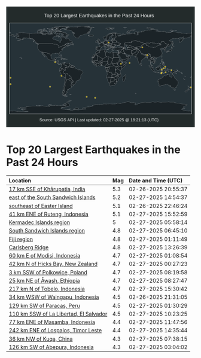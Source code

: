![Map](./map.png)

# Top 20 Largest Earthquakes in the Past 24 Hours

| Location | Mag | Date and Time (UTC) |
|:---|:---|:---|
| [17 km SSE of Khārupatia, India](https://earthquake.usgs.gov/earthquakes/eventpage/us6000pvpc) | 5.3 | 02-26-2025 20:55:37 |
| [east of the South Sandwich Islands](https://earthquake.usgs.gov/earthquakes/eventpage/us6000pvty) | 5.2 | 02-27-2025 14:54:37 |
| [southeast of Easter Island](https://earthquake.usgs.gov/earthquakes/eventpage/us6000pvq6) | 5.1 | 02-26-2025 22:46:24 |
| [41 km ENE of Ruteng, Indonesia](https://earthquake.usgs.gov/earthquakes/eventpage/us6000pvu2) | 5.1 | 02-27-2025 15:52:59 |
| [Kermadec Islands region](https://earthquake.usgs.gov/earthquakes/eventpage/us6000pvrl) | 5 | 02-27-2025 05:58:14 |
| [South Sandwich Islands region](https://earthquake.usgs.gov/earthquakes/eventpage/us6000pvru) | 4.8 | 02-27-2025 06:45:10 |
| [Fiji region](https://earthquake.usgs.gov/earthquakes/eventpage/us6000pvqp) | 4.8 | 02-27-2025 01:11:49 |
| [Carlsberg Ridge](https://earthquake.usgs.gov/earthquakes/eventpage/us6000pvth) | 4.8 | 02-27-2025 13:26:39 |
| [60 km E of Modisi, Indonesia](https://earthquake.usgs.gov/earthquakes/eventpage/us6000pvqn) | 4.7 | 02-27-2025 01:08:54 |
| [42 km N of Hicks Bay, New Zealand](https://earthquake.usgs.gov/earthquakes/eventpage/us6000pvqi) | 4.7 | 02-27-2025 00:27:23 |
| [3 km SSW of Polkowice, Poland](https://earthquake.usgs.gov/earthquakes/eventpage/us6000pvs3) | 4.7 | 02-27-2025 08:19:58 |
| [25 km NE of Āwash, Ethiopia](https://earthquake.usgs.gov/earthquakes/eventpage/us6000pvs4) | 4.7 | 02-27-2025 08:27:47 |
| [217 km N of Tobelo, Indonesia](https://earthquake.usgs.gov/earthquakes/eventpage/us6000pvu0) | 4.7 | 02-27-2025 15:30:42 |
| [34 km WSW of Waingapu, Indonesia](https://earthquake.usgs.gov/earthquakes/eventpage/us6000pvpm) | 4.5 | 02-26-2025 21:31:05 |
| [129 km SW of Paracas, Peru](https://earthquake.usgs.gov/earthquakes/eventpage/us6000pvqt) | 4.5 | 02-27-2025 01:30:29 |
| [110 km SSW of La Libertad, El Salvador](https://earthquake.usgs.gov/earthquakes/eventpage/us6000pvsq) | 4.5 | 02-27-2025 10:23:25 |
| [77 km ENE of Masamba, Indonesia](https://earthquake.usgs.gov/earthquakes/eventpage/us6000pvsz) | 4.4 | 02-27-2025 11:47:56 |
| [242 km ENE of Lospalos, Timor Leste](https://earthquake.usgs.gov/earthquakes/eventpage/us6000pvtp) | 4.4 | 02-27-2025 14:35:44 |
| [36 km NW of Kuqa, China](https://earthquake.usgs.gov/earthquakes/eventpage/us6000pvs1) | 4.3 | 02-27-2025 07:38:15 |
| [126 km SW of Abepura, Indonesia](https://earthquake.usgs.gov/earthquakes/eventpage/us6000pvqx) | 4.3 | 02-27-2025 03:04:02 |
